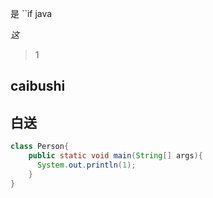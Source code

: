 是
``if java

*这*

 >1
 
 

## caibushi

## 白送


```java
class Person{
    public static void main(String[] args){
      System.out.println(1);
    }
}

```


